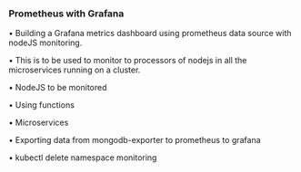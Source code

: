 ### Prometheus with Grafana
•  Building a Grafana metrics dashboard using prometheus data source with nodeJS monitoring.

•  This is to be used to monitor to processors of nodejs in all the microservices running on a cluster.

•  NodeJS to be monitored

•  Using functions

•  Microservices 

•  Exporting data from mongodb-exporter to prometheus to grafana



• kubectl delete namespace monitoring
